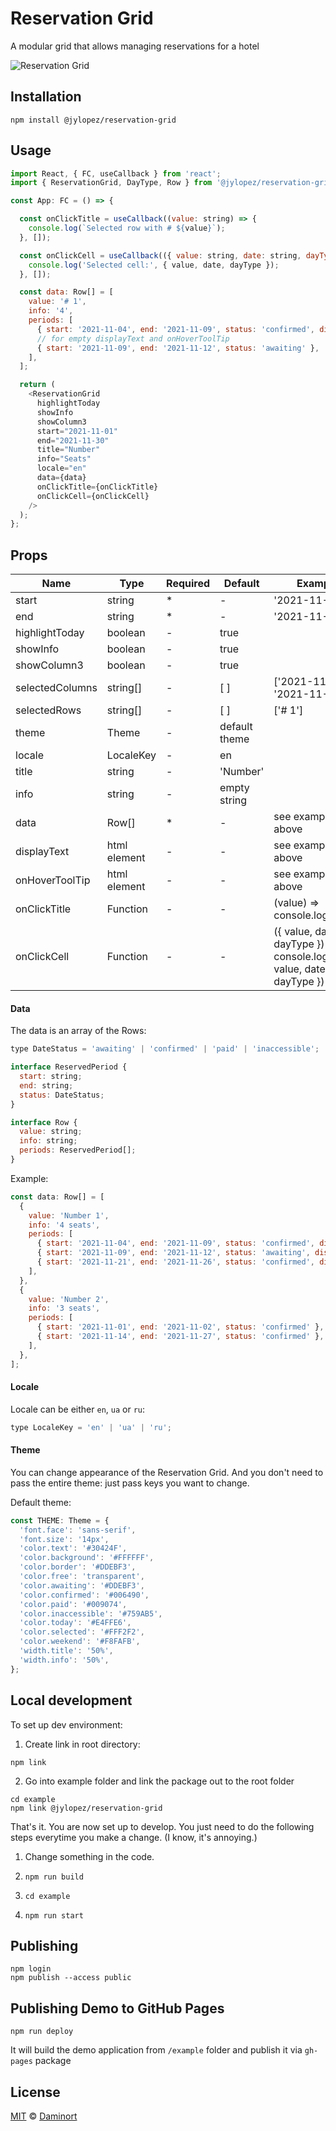 # Reservation Grid
A modular grid that allows managing reservations for a hotel

![Reservation Grid](images/rg.png)

## Installation
<a name="installation"></a>

```
npm install @jylopez/reservation-grid
```

## Usage
<a name="usage"></a>

```javascript
import React, { FC, useCallback } from 'react';
import { ReservationGrid, DayType, Row } from '@jylopez/reservation-grid';

const App: FC = () => {

  const onClickTitle = useCallback((value: string) => {
    console.log(`Selected row with # ${value}`);
  }, []);

  const onClickCell = useCallback(({ value: string, date: string, dayType: DayType }) => {
    console.log('Selected cell:', { value, date, dayType });
  }, []);

  const data: Row[] = [
    value: '# 1',
    info: '4',
    periods: [
      { start: '2021-11-04', end: '2021-11-09', status: 'confirmed', displayText:'<div><p>User 1</p></div>', onHoverToolTip: '<div><p>User 1</p></div>' },
      // for empty displayText and onHoverToolTip
      { start: '2021-11-09', end: '2021-11-12', status: 'awaiting' },
    ],
  ];

  return (
    <ReservationGrid
      highlightToday
      showInfo
      showColumn3
      start="2021-11-01"
      end="2021-11-30"
      title="Number"
      info="Seats"
      locale="en"
      data={data}
      onClickTitle={onClickTitle}
      onClickCell={onClickCell}
    />
  );
};

```

## Props
<a name="props"></a>

|Name|Type|Required|Default|Example|
|----|----|--------|-------|-------|
|start|string|*|-|'2021-11-01'
|end|string|*|-|'2021-11-30'
|highlightToday|boolean|-|true|
|showInfo|boolean|-|true|
|showColumn3|boolean|-|true|
|selectedColumns|string[]|-|[ ]|['2021-11-01', '2021-11-02']
|selectedRows|string[]|-|[ ]|['# 1']
|theme|Theme|-|default theme|
|locale|LocaleKey|-|en|
|title|string|-|'Number'|
|info|string|-|empty string|
|data|Row[]|*|-|see example above
|displayText|html element|-|-|see example above
|onHoverToolTip|html element|-|-|see example above
|onClickTitle|Function|-|-|(value) => console.log(value)
|onClickCell|Function|-|-|({ value, date, dayType }) => console.log({ value, date, dayType })

#### Data
<a name="data"></a>

The data is an array of the Rows:
```javascript
type DateStatus = 'awaiting' | 'confirmed' | 'paid' | 'inaccessible';

interface ReservedPeriod {
  start: string;
  end: string;
  status: DateStatus;
}

interface Row {
  value: string;
  info: string;
  periods: ReservedPeriod[];
}

```

Example:
```javascript
const data: Row[] = [
  {
    value: 'Number 1',
    info: '4 seats',
    periods: [
      { start: '2021-11-04', end: '2021-11-09', status: 'confirmed', displayText:'<div><p>User 1</p></div>', onHoverToolTip: '<div><p>User 1</p></div>' },
      { start: '2021-11-09', end: '2021-11-12', status: 'awaiting', displayText:'<div><p>User 2</p></div>', onHoverToolTip: '<div><p>User 2</p></div>' },
      { start: '2021-11-21', end: '2021-11-26', status: 'confirmed', displayText:'<div><p>User 3</p></div>', onHoverToolTip: '<div><p>User 3</p></div>' },
    ],
  },
  {
    value: 'Number 2',
    info: '3 seats',
    periods: [
      { start: '2021-11-01', end: '2021-11-02', status: 'confirmed' },
      { start: '2021-11-14', end: '2021-11-27', status: 'confirmed' },
    ],
  },
];
```

#### Locale
<a name="locale"></a>

Locale can be either `en`, `ua` or `ru`:
```javascript
type LocaleKey = 'en' | 'ua' | 'ru';
```

#### Theme
<a name="theme"></a>

You can change appearance of the Reservation Grid. And you don't need to pass the entire theme: just pass keys you want to change.

Default theme:
```javascript
const THEME: Theme = {
  'font.face': 'sans-serif',
  'font.size': '14px',
  'color.text': '#30424F',
  'color.background': '#FFFFFF',
  'color.border': '#DDEBF3',
  'color.free': 'transparent',
  'color.awaiting': '#DDEBF3',
  'color.confirmed': '#006490',
  'color.paid': '#009074',
  'color.inaccessible': '#759AB5',
  'color.today': '#E4FFE6',
  'color.selected': '#FFF2F2',
  'color.weekend': '#F8FAFB',
  'width.title': '50%',
  'width.info': '50%',
};
```

## Local development
<a name="local"></a>

To set up dev environment:

1. Create link in root directory:
```
npm link
```

2. Go into example folder and link the package out to the root folder
```
cd example
npm link @jylopez/reservation-grid
```

That's it. You are now set up to develop. You just need to do the following steps everytime you make a change. (I know, it's annoying.)

1. Change something in the code.

2. `npm run build`

3. `cd example`

4. `npm run start`

## Publishing
<a name="publishing"></a>

```
npm login
npm publish --access public
```

## Publishing Demo to GitHub Pages
<a name="gh-pages"></a>

```
npm run deploy
```

It will build the demo application from `/example` folder and publish it via `gh-pages` package 

## License
<a name="license"></a>

[MIT](/LICENSE) © [Daminort](https://github.com/daminort)
